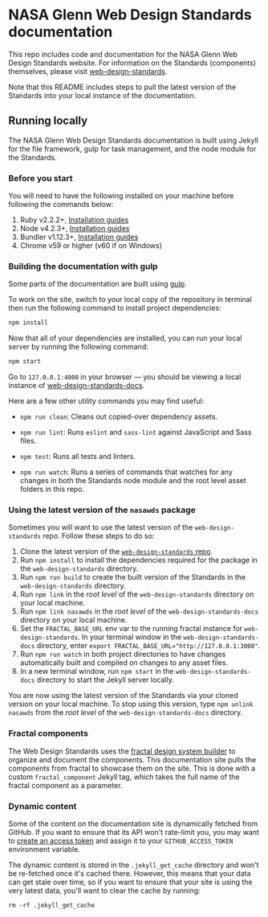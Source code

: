 # NASA Glenn Web Design Standards documentation

This repo includes code and documentation for the NASA Glenn Web Design Standards website. For information on the Standards (components) themselves, please visit [web-design-standards](https://github.com/bruffridge/web-design-standards).

Note that this README includes steps to pull the latest version of the Standards into your local instance of the documentation.


## Running locally

The NASA Glenn Web Design Standards documentation is built using Jekyll for the file framework, gulp for task management, and the node module for the Standards.


### Before you start

You will need to have the following installed on your machine before following the commands below:

1. Ruby v2.2.2+, [Installation guides](https://www.ruby-lang.org/en/documentation/installation/)
1. Node v4.2.3+, [Installation guides](https://nodejs.org/en/download/)
1. Bundler v1.12.3+, [Installation guides](http://bundler.io/v1.13/guides/using_bundler_in_application.html#getting-started---installing-bundler-and-bundle-init)
1. Chrome v59 or higher (v60 if on Windows)

### Building the documentation with gulp

Some parts of the documentation are built using [gulp](http://gulpjs.com/).

To work on the site, switch to your local copy of the repository in terminal then run the following command to install project dependencies:

```sh
npm install
```

Now that all of your dependencies are installed, you can run your local server by running the following command:

```sh
npm start
```

Go to `127.0.0.1:4000` in your browser — you should be viewing a local instance of [web-design-standards-docs](https://bruffridge.github.io/web-design-standards-docs).

Here are a few other utility commands you may find useful:

- `npm run clean`: Cleans out copied-over dependency assets.

- `npm run lint`: Runs `eslint` and `sass-lint` against JavaScript and Sass files.

- `npm test`: Runs all tests and linters.

- `npm run watch`: Runs a series of commands that watches for any changes in both the Standards node module and the root level asset folders in this repo.

### Using the latest version of the `nasawds` package

Sometimes you will want to use the latest version of the `web-design-standards` repo. Follow these steps to do so:

1. Clone the latest version of the [`web-design-standards` repo](https://github.com/bruffridge/web-design-standards/tree/develop).
1. Run `npm install` to install the dependencies required for the package in the `web-design-standards` directory.
1. Run `npm run build` to create the built version of the Standards in the `web-design-standards` directory.
1. Run `npm link` in the _root level_ of the `web-design-standards` directory on your local machine.
1. Run `npm link nasawds` in the _root level_ of the `web-design-standards-docs` directory on your local machine.
1. Set the `FRACTAL_BASE_URL` env var to the running fractal instance for `web-design-standards`. In your terminal window in the `web-design-standards-docs` directory, enter `export FRACTAL_BASE_URL="http://127.0.0.1:3000"`.
1. Run `npm run watch` in both project directories to have changes automatically built and compiled on changes to any asset files.
1. In a new terminal window, run `npm start` in the `web-design-standards-docs` directory to start the Jekyll server locally.

You are now using the latest version of the Standards via your cloned version on your local machine. To stop using this version, type `npm unlink nasawds` from the _root level_ of the `web-design-standards-docs` directory.

### Fractal components

The Web Design Standards uses the [fractal design system builder](http://fractal.build/) to organize and document the components. This documentation site pulls the components from fractal to showcase them on the site. This is done with a custom `fractal_component` Jekyll tag, which takes the full name of the fractal component as a parameter.

### Dynamic content

Some of the content on the documentation site is dynamically fetched from
GitHub. If you want to ensure that its API won't rate-limit you, you
may want to
[create an access token](https://github.com/blog/1509-personal-api-tokens)
and assign it to your `GITHUB_ACCESS_TOKEN` environment variable.

The dynamic content is stored in the `.jekyll_get_cache` directory and
won't be re-fetched once it's cached there. However, this means that your
data can get stale over time, so if you want to ensure that your site
is using the very latest data, you'll want to clear the cache by running:

```
rm -rf .jekyll_get_cache
```
